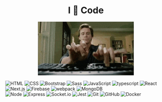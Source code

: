 <h1 align='center'>I 🤎 Code</h1>
<p align="center">
   <img src="https://github.com/DoviMaj/dovimaj/blob/main/tumblr_inline_p80m8wJkm61r4kz8i_540.gif" />
</p>
  
  ![HTML](https://img.shields.io/badge/-HTML-333333?style=flat&logo=HTML5)
  ![CSS](https://img.shields.io/badge/-CSS-333333?style=flat&logo=CSS3&logoColor=1572B6)
  ![Bootstrap](https://img.shields.io/badge/-Bootstrap-333333?style=flat&logo=bootstrap&logoColor=3333)
  ![Sass](https://img.shields.io/badge/-Sass-333333?style=flat&logo=Sass)
  ![JavaScript](https://img.shields.io/badge/-JavaScript-333333?style=flat&logo=javascript)
  ![typescript](https://img.shields.io/badge/-TypeScript-333333?style=flat&logo=typescript) 
  ![React](https://img.shields.io/badge/-React-333333?style=flat&logo=react)
  ![Next.js](https://img.shields.io/badge/-Next.js-333333?style=flat&logo=Next.js)
  ![Firebase](https://img.shields.io/badge/-Firebase-333333?style=flat&logo=Firebase)
  ![webpack](https://img.shields.io/badge/-Webpack-333333?style=flat&logo=webpack)
  ![MongoDB](https://img.shields.io/badge/-MongoDB-333333?style=flat&logo=MongoDB)  
  ![Node](https://img.shields.io/badge/-Node.js-333333?style=flat&logo=Node.js) 
  ![Express](https://img.shields.io/badge/-Express-333333?style=flat&logo=Express)
  ![Socket.io](https://img.shields.io/badge/-Socket.io-333333?style=flat&logo=Socket.io) 
  ![Jest](https://img.shields.io/badge/-Jest-333333?style=flat&logo=Jest)
  ![Git](https://img.shields.io/badge/-Git-333333?style=flat&logo=git)
  ![GitHub](https://img.shields.io/badge/-GitHub-333333?style=flat&logo=github) 
  ![Docker](https://img.shields.io/badge/-Docker-333333?style=flat&logo=Docker)

